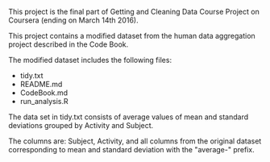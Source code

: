 This project is the final part of Getting and Cleaning Data Course Project on Coursera (ending on March 14th 2016).

This project contains a modified dataset from the human data aggregation project described in the Code Book.

The modified dataset includes the following files:

- tidy.txt
- README.md 
- CodeBook.md
- run_analysis.R

The data set in tidy.txt consists of average values of mean and standard deviations grouped by Activity and Subject. 

The columns are: Subject, Activity, and all columns from the original dataset corresponding to mean and
standard deviation with the "average-" prefix.

